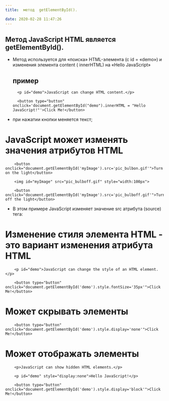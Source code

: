 ```yaml
---
title:  метод  getElementById().

date: 2020-02-28 11:47:26
---
```

## Метод JavaScript HTML является getElementById().


- Метод используется для «поиска» HTML-элемента (с id = «demo») и изменения элемента content ( innerHTML) на «Hello JavaScript»

   ## пример

        <p id="demo">JavaScript can change HTML content.</p>

        <button type="button" onclick='document.getElementById("demo").innerHTML = "Hello JavaScript!"'>Click Me!</button>


- при нажатии кнопки меняется текст;

# JavaScript может изменять значения атрибутов HTML
        <button onclick="document.getElementById('myImage').src='pic_bulbon.gif'">Turn on the light</button>

        <img id="myImage" src="pic_bulboff.gif" style="width:100px">

        <button onclick="document.getElementById('myImage').src='pic_bulboff.gif'">Turn off the light</button>

* В этом примере JavaScript изменяет значение src атрибута (source) <img>тега:
# Изменение стиля элемента HTML - это вариант изменения атрибута HTML
        <p id="demo">JavaScript can change the style of an HTML element.</p>

        <button type="button" onclick="document.getElementById('demo').style.fontSize='35px'">Click Me!</button>

# Может скрывать элементы
        <button type="button" onclick="document.getElementById('demo').style.display='none'">Click Me!</button>



# Может отображать элементы
        <p>JavaScript can show hidden HTML elements.</p>

        <p id="demo" style="display:none">Hello JavaScript!</p>

        <button type="button" onclick="document.getElementById('demo').style.display='block'">Click Me!</button>
